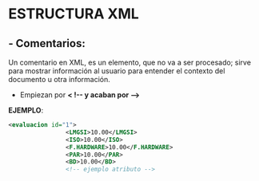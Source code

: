#  **ESTRUCTURA XML**

## - **Comentarios:** 

Un comentario en XML, es un elemento, que no va a ser procesado; sirve para
mostrar información al usuario para entender el contexto del documento u otra
información.

+ Empiezan por **< !-- y acaban por -->**

**EJEMPLO**:
```XML
<evaluacion id="1"> 
                <LMGSI>10.00</LMGSI>
                <ISO>10.00</ISO>
                <F.HARDWARE>10.00</F.HARDWARE>
                <PAR>10.00</PAR>
                <BD>10.00</BD>
                <!-- ejemplo atributo -->
```